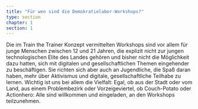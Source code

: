 ```yaml
---
title: "Für wen sind die Demokratielabor-Workshops?"
type: section
chapter: 1
section: 1
---
```

<p>Die im Train the Trainer Konzept vermittelten Workshops sind vor allem für junge Menschen zwischen 12 und 21 Jahren, die explizit nicht zur jungen technologischen Elite des Landes gehören und bisher nicht die Möglichkeit dazu hatten, sich mit digitalen und gesellschaftlichen Themen eingehender zu beschäftigen. Sie richten sich aber auch an Jugendliche, die Spaß daran haben, mehr über Aktivismus und digitale, gesellschaftliche Teilhabe zu lernen. Wichtig ist uns bei allem die Vielfalt: Egal, ob aus der Stadt oder vom Land, aus einem Problembezirk oder Vorzeigeviertel, ob Couch-Potato oder Actionhero: Alle sind willkommen und eingeladen, an den Workshops teilzunehmen.</p>
